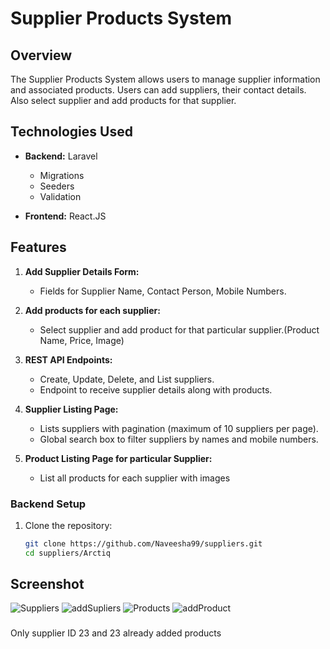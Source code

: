 # Supplier Products System

## Overview

The Supplier Products System allows users to manage supplier information and associated products. Users can add suppliers, their contact details. Also select supplier and add products for that supplier.

## Technologies Used

- **Backend:** Laravel
  - Migrations
  - Seeders
  - Validation

- **Frontend:** React.JS

## Features

1. **Add Supplier Details Form:**
   - Fields for Supplier Name, Contact Person, Mobile Numbers.

2. **Add products for each supplier:**
   - Select supplier and add product for that particular supplier.(Product Name, Price, Image)

3. **REST API Endpoints:**
   - Create, Update, Delete, and List suppliers.
   - Endpoint to receive supplier details along with products.

4. **Supplier Listing Page:**
   - Lists suppliers with pagination (maximum of 10 suppliers per page).
   - Global search box to filter suppliers by names and mobile numbers.

5. **Product Listing Page for particular Supplier:**
   - List all products for each supplier with images


### Backend Setup

1. Clone the repository:

   ```bash
   git clone https://github.com/Naveesha99/suppliers.git
   cd suppliers/Arctiq

## Screenshot
![Suppliers](images/supplier.png)
![addSupliers](images/addSuplier.png)
![Products](images/product.png)
![addProduct](images/addProduct.png)

###

Only supplier ID 23 and 23 already added products